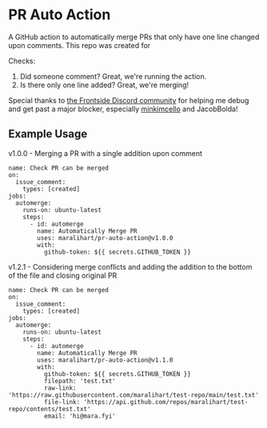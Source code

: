 # PR Auto Action

A GitHub action to automatically merge PRs that only have one line changed upon comments. This repo was created for [](https://github.com/MLH/mlh-localhost-github)

Checks:
1. Did someone comment? Great, we're running the action.
2. Is there only one line added? Great, we're merging!

Special thanks to [the Frontside Discord community](https://discord.gg/YxWuzm4WR4) for helping me debug and get past a major blocker, especially [minkimcello](https://github.com/minkimcello) and JacobBolda!

## Example Usage
v1.0.0 - Merging a PR with a single addition upon comment
```
name: Check PR can be merged
on:
  issue_comment:
    types: [created]
jobs:
  automerge:
    runs-on: ubuntu-latest
    steps:
      - id: automerge
        name: Automatically Merge PR
        uses: maralihart/pr-auto-action@v1.0.0
        with:
          github-token: ${{ secrets.GITHUB_TOKEN }}
```
v1.2.1 - Considering merge conflicts and adding the addition to the bottom of the file and closing original PR
```
name: Check PR can be merged
on:
  issue_comment:
    types: [created]
jobs:
  automerge:
    runs-on: ubuntu-latest
    steps:
      - id: automerge
        name: Automatically Merge PR
        uses: maralihart/pr-auto-action@v1.1.0
        with:
          github-token: ${{ secrets.GITHUB_TOKEN }}
          filepath: 'test.txt'
          raw-link: 'https://raw.githubusercontent.com/maralihart/test-repo/main/test.txt'
          file-link: 'https://api.github.com/repos/maralihart/test-repo/contents/test.txt'
          email: 'hi@mara.fyi'
```
